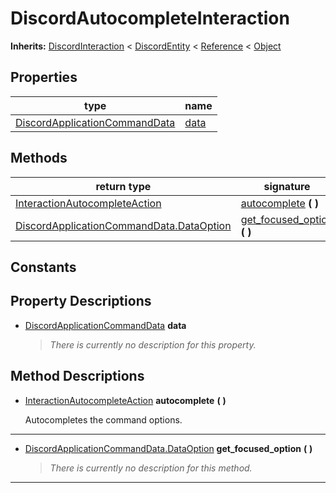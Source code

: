   
# DiscordAutocompleteInteraction
  
**Inherits:** [DiscordInteraction](./class_discordinteraction.md) < [DiscordEntity](./class_discordentity.md) < [Reference](https://docs.godotengine.org/en/3.5/classes/class_reference.html) < [Object](https://docs.godotengine.org/en/3.5/classes/class_object.html)  
  
  
## Properties
  
| type                                                                      | name                   |
|---------------------------------------------------------------------------|------------------------|
| [DiscordApplicationCommandData](./class_discordapplicationcommanddata.md) | [data](#property-data) |  
  
## Methods
  
| return type                                                                                     | signature                                                       |
|-------------------------------------------------------------------------------------------------|-----------------------------------------------------------------|
| [InteractionAutocompleteAction](./class_interactionautocompleteaction.md)                       | [autocomplete](#method-autocomplete) **(**  **)**               |
| [DiscordApplicationCommandData.DataOption](./class_discordapplicationcommanddata.md#dataoption) | [get\_focused\_option](#method-get-focused-option) **(**  **)** |  
  
## Constants
  
  
  
## Property Descriptions
  
- <a name="property-data"></a>[DiscordApplicationCommandData](./class_discordapplicationcommanddata.md) **data**  
  
	> *There is currently no description for this property.*
  
  
## Method Descriptions
  
- <a name="method-autocomplete"></a>[InteractionAutocompleteAction](./class_interactionautocompleteaction.md) **autocomplete** **(**  **)**  
  
	Autocompletes the command options.  
________________

- <a name="method-get-focused-option"></a>[DiscordApplicationCommandData.DataOption](./class_discordapplicationcommanddata.md#dataoption) **get\_focused\_option** **(**  **)**  
  
	> *There is currently no description for this method.*  
________________

  
